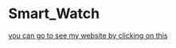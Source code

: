 # Smart_Watch
[you can go to see my website by clicking on this](https://sanjoy9800.github.io/Smart_Watch)
